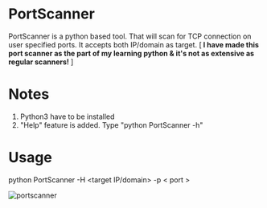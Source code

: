 # PortScanner
PortScanner is a python based tool. That will scan for TCP connection on user specified ports. It accepts both IP/domain as target. [<b> I have made this port scanner as the part of my learning python & it's not as extensive as regular scanners! </b>]

# Notes
1. Python3 have to be installed
2. "Help" feature is added. Type "python PortScanner -h"

# Usage
python PortScanner -H <target IP/domain> -p < port >

![portscanner](https://github.com/user-attachments/assets/48f063d3-7029-4494-a38f-fe9378f0efc2)
